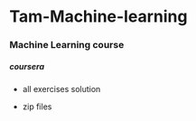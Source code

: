 # Tam-Machine-learning

### Machine Learning course

#####  coursera

* all exercises solution

* zip files

